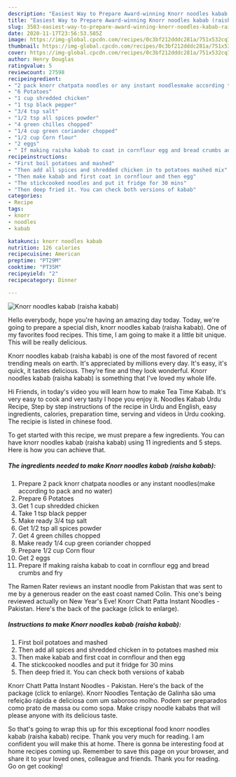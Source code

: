 ```yaml
---
description: "Easiest Way to Prepare Award-winning Knorr noodles kabab (raisha kabab)"
title: "Easiest Way to Prepare Award-winning Knorr noodles kabab (raisha kabab)"
slug: 3583-easiest-way-to-prepare-award-winning-knorr-noodles-kabab-raisha-kabab
date: 2020-11-17T23:56:53.585Z
image: https://img-global.cpcdn.com/recipes/0c3bf212dddc281a/751x532cq70/knorr-noodles-kabab-raisha-kabab-recipe-main-photo.jpg
thumbnail: https://img-global.cpcdn.com/recipes/0c3bf212dddc281a/751x532cq70/knorr-noodles-kabab-raisha-kabab-recipe-main-photo.jpg
cover: https://img-global.cpcdn.com/recipes/0c3bf212dddc281a/751x532cq70/knorr-noodles-kabab-raisha-kabab-recipe-main-photo.jpg
author: Henry Douglas
ratingvalue: 5
reviewcount: 27598
recipeingredient:
- "2 pack knorr chatpata noodles or any instant noodlesmake according to pack and no water"
- "6 Potatoes"
- "1 cup shredded chicken"
- "1 tsp black pepper"
- "3/4 tsp salt"
- "1/2 tsp all spices powder"
- "4 green chilles chopped"
- "1/4 cup green coriander chopped"
- "1/2 cup Corn flour"
- "2 eggs"
- " If making raisha kabab to coat in cornflour egg and bread crumbs and fry"
recipeinstructions:
- "First boil potatoes and mashed"
- "Then add all spices and shredded chicken in to potatoes mashed mix"
- "Then make kabab and first coat in cornflour and then egg"
- "The stickcooked noodles and put it fridge for 30 mins"
- "Then deep fried it. You can check both versions of kabab"
categories:
- Recipe
tags:
- knorr
- noodles
- kabab

katakunci: knorr noodles kabab 
nutrition: 126 calories
recipecuisine: American
preptime: "PT29M"
cooktime: "PT35M"
recipeyield: "2"
recipecategory: Dinner

---
```



![Knorr noodles kabab (raisha kabab)](https://img-global.cpcdn.com/recipes/0c3bf212dddc281a/751x532cq70/knorr-noodles-kabab-raisha-kabab-recipe-main-photo.jpg)

Hello everybody, hope you're having an amazing day today. Today, we're going to prepare a special dish, knorr noodles kabab (raisha kabab). One of my favorites food recipes. This time, I am going to make it a little bit unique. This will be really delicious.

Knorr noodles kabab (raisha kabab) is one of the most favored of recent trending meals on earth. It's appreciated by millions every day. It's easy, it's quick, it tastes delicious. They're fine and they look wonderful. Knorr noodles kabab (raisha kabab) is something that I've loved my whole life.

Hi Friends, in today&#39;s video you will learn how to make Tea Time Kabab. It&#39;s very easy to cook and very tasty I hope you enjoy it. Noodles Kabab Urdu Recipe, Step by step instructions of the recipe in Urdu and English, easy ingredients, calories, preparation time, serving and videos in Urdu cooking. The recipie is listed in chinese food.


To get started with this recipe, we must prepare a few ingredients. You can have knorr noodles kabab (raisha kabab) using 11 ingredients and 5 steps. Here is how you can achieve that.

<!--inarticleads1-->

##### The ingredients needed to make Knorr noodles kabab (raisha kabab):

1. Prepare 2 pack knorr chatpata noodles or any instant noodles(make according to pack and no water)
1. Prepare 6 Potatoes
1. Get 1 cup shredded chicken
1. Take 1 tsp black pepper
1. Make ready 3/4 tsp salt
1. Get 1/2 tsp all spices powder
1. Get 4 green chilles chopped
1. Make ready 1/4 cup green coriander chopped
1. Prepare 1/2 cup Corn flour
1. Get 2 eggs
1. Prepare  If making raisha kabab to coat in cornflour egg and bread crumbs and fry


The Ramen Rater reviews an instant noodle from Pakistan that was sent to me by a generous reader on the east coast named Colin. This one&#39;s being reviewed actually on New Year&#39;s Eve! Knorr Chatt Patta Instant Noodles - Pakistan. Here&#39;s the back of the package (click to enlarge). 

<!--inarticleads2-->

##### Instructions to make Knorr noodles kabab (raisha kabab):

1. First boil potatoes and mashed
1. Then add all spices and shredded chicken in to potatoes mashed mix
1. Then make kabab and first coat in cornflour and then egg
1. The stickcooked noodles and put it fridge for 30 mins
1. Then deep fried it. You can check both versions of kabab


Knorr Chatt Patta Instant Noodles - Pakistan. Here&#39;s the back of the package (click to enlarge). Knorr Noodles Tentação de Galinha são uma refeição rápida e deliciosa com um saboroso molho. Podem ser preparados como prato de massa ou como sopa. Make crispy noodle kababs that will please anyone with its delicious taste. 

So that's going to wrap this up for this exceptional food knorr noodles kabab (raisha kabab) recipe. Thank you very much for reading. I am confident you will make this at home. There is gonna be interesting food at home recipes coming up. Remember to save this page on your browser, and share it to your loved ones, colleague and friends. Thank you for reading. Go on get cooking!
